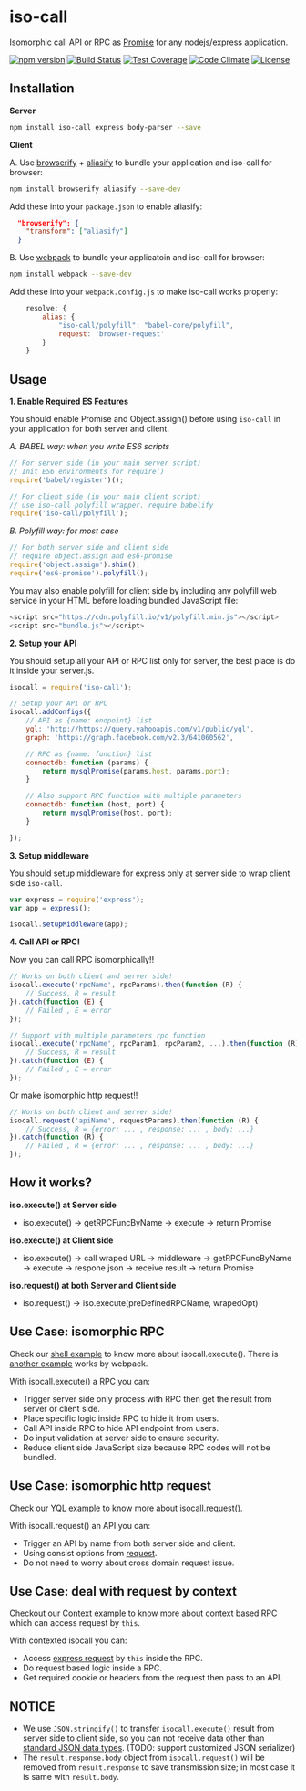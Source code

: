 iso-call
========

Isomorphic call API or RPC as <a href="https://developer.mozilla.org/en-US/docs/Web/JavaScript/Reference/Global_Objects/Promise">Promise</a> for any nodejs/express application.

[![npm version](https://img.shields.io/npm/v/iso-call.svg)](https://www.npmjs.org/package/iso-call) [![Build Status](https://travis-ci.org/zordius/iso-call.svg?branch=master)](https://travis-ci.org/zordius/iso-call) [![Test Coverage](https://codeclimate.com/github/zordius/iso-call/badges/coverage.svg)](https://codeclimate.com/github/zordius/iso-call) [![Code Climate](https://codeclimate.com/github/zordius/iso-call/badges/gpa.svg)](https://codeclimate.com/github/zordius/iso-call) [![License](https://img.shields.io/badge/license-MIT-green.svg)](LICENSE.txt)

Installation
------------

**Server**
```sh
npm install iso-call express body-parser --save
```

**Client**

A. Use <a href="https://github.com/substack/node-browserify">browserify</a> + <a href="https://github.com/benbria/aliasify">aliasify</a> to bundle your application and iso-call for browser:

```sh
npm install browserify aliasify --save-dev
```

Add these into your `package.json` to enable aliasify:

```json
  "browserify": {
    "transform": ["aliasify"]
  }
```

B. Use <a href="https://github.com/webpack/webpack">webpack</a> to bundle your applicatoin and iso-call for browser:

```sh
npm install webpack --save-dev
```

Add these into your `webpack.config.js` to make iso-call works properly:
```javascript
    resolve: {
        alias: {
            "iso-call/polyfill": "babel-core/polyfill",
            request: 'browser-request'
        }
    }
```

Usage
-----

**1. Enable Required ES Features**

You should enable Promise and Object.assign() before using `iso-call` in your application for both server and client.

*A. BABEL way: when you write ES6 scripts*

```javascript
// For server side (in your main server script)
// Init ES6 environments for require()
require('babel/register')();

// For client side (in your main client script)
// use iso-call polyfill wrapper. require babelify
require('iso-call/polyfill');
```

*B. Polyfill way: for most case*

```javascript
// For both server side and client side
// require object.assign and es6-promise
require('object.assign').shim();
require('es6-promise').polyfill();
```

You may also enable polyfill for client side by including any polyfill web service in your HTML before loading bundled JavaScript file:

```javascript
<script src="https://cdn.polyfill.io/v1/polyfill.min.js"></script>
<script src="bundle.js"></script>
```

**2. Setup your API**

You should setup all your API or RPC list only for server, the best place is do it inside your server.js.

```javascript
isocall = require('iso-call');

// Setup your API or RPC
isocall.addConfigs({
    // API as {name: endpoint} list
    yql: 'http://https://query.yahooapis.com/v1/public/yql',
    graph: 'https://graph.facebook.com/v2.3/641060562',

    // RPC as {name: function} list
    connectdb: function (params) {
        return mysqlPromise(params.host, params.port);
    }

    // Also support RPC function with multiple parameters
    connectdb: function (host, port) {
        return mysqlPromise(host, port);
    }

});
```

**3. Setup middleware**

You should setup middleware for express only at server side to wrap client side `iso-call`.

```javascript
var express = require('express');
var app = express();

isocall.setupMiddleware(app);
```

**4. Call API or RPC!**

Now you can call RPC isomorphically!!

```javascript
// Works on both client and server side!
isocall.execute('rpcName', rpcParams).then(function (R) {
    // Success, R = result
}).catch(function (E) {
    // Failed , E = error
});

// Support with multiple parameters rpc function
isocall.execute('rpcName', rpcParam1, rpcParam2, ...).then(function (R) {
    // Success, R = result
}).catch(function (E) {
    // Failed , E = error
});

```

Or make isomorphic http request!!

```javascript
// Works on both client and server side!
isocall.request('apiName', requestParams).then(function (R) {
    // Success, R = {error: ... , response: ... , body: ...}
}).catch(function (R) {
    // Failed , R = {error: ... , response: ... , body: ...}
});
```

How it works?
-------------

**iso.execute() at Server side**
* iso.execute() -> getRPCFuncByName -> execute -> return Promise

**iso.execute() at Client side**
* iso.execute() -> call wraped URL -> middleware -> getRPCFuncByName -> execute -> respone json -> receive result -> return Promise

**iso.request() at both Server and Client side**
* iso.request() -> iso.execute(preDefinedRPCName, wrapedOpt)

Use Case: isomorphic RPC
------------------------

Check our <a href="examples/01-shell">shell example</a> to know more about isocall.execute(). There is <a href="examples/04-webpack">another example</a> works by webpack.

With isocall.execute() a RPC you can:

* Trigger server side only process with RPC then get the result from server or client side.
* Place specific logic inside RPC to hide it from users.
* Call API inside RPC to hide API endpoint from users.
* Do input validation at server side to ensure security.
* Reduce client side JavaScript size because RPC codes will not be bundled.

Use Case: isomorphic http request
---------------------------------

Check our <a href="examples/02-yql">YQL example</a> to know more about isocall.request().

With isocall.request() an API you can:

* Trigger an API by name from both server side and client.
* Using consist options from <a href="https://github.com/request/request">request</a>.
* Do not need to worry about cross domain request issue.

Use Case: deal with request by context
--------------------------------------

Checkout our <a href="examples/03-context">Context example</a> to know more about context based RPC which can access request by `this`.

With contexted isocall you can:

* Access <a href="http://expressjs.com/4x/api.html#req">express request<a/> by `this` inside the RPC.
* Do request based logic inside a RPC.
* Get required cookie or headers from the request then pass to an API.

NOTICE
------

* We use `JSON.stringify()` to transfer `isocall.execute()` result from server side to client side, so you can not receive data other than <a href="http://www.tutorialspoint.com/json/json_data_types.htm">standard JSON data types</a>. (TODO: support customized JSON serializer)
* The `result.response.body` object from `isocall.request()` will be removed from `result.response` to save transmission size; in most case it is same with `result.body`.
